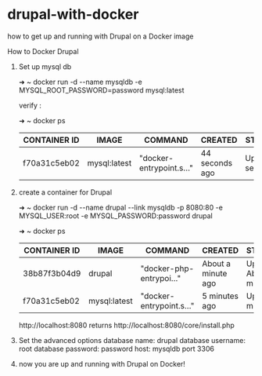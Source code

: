 # drupal-with-docker
how to get up and running with Drupal on a Docker image


How to Docker Drupal


1. Set up mysql db
    
    ➜  ~ docker run -d --name mysqldb -e MYSQL_ROOT_PASSWORD=password mysql:latest

    verify :
    
    ➜  ~ docker ps
	
   | CONTAINER ID | IMAGE | COMMAND | CREATED | STATUS | PORTS | NAMES |
   | --- | --- | --- | --- | --- | --- | --- |
   | f70a31c5eb02 | mysql:latest | "docker-entrypoint.s…" | 44 seconds ago | Up 43 seconds | 3306/tcp, 33060/tcp | mysqldb |

2. create a container for Drupal

    ➜  ~ docker run -d --name drupal --link mysqldb -p 8080:80 -e MYSQL_USER:root -e MYSQL_PASSWORD:password drupal 
	
    ➜  ~ docker ps

    | CONTAINER ID | IMAGE | COMMAND | CREATED | STATUS | PORTS | NAMES |
    | --- | --- | --- | --- | --- | --- | --- |
    |38b87f3b04d9   |drupal        | "docker-php-entrypoi…"   |About a minute ago  | Up About a minute |  0.0.0.0:8080->80/tcp  | drupal|
    |f70a31c5eb02   |mysql:latest  | "docker-entrypoint.s…"  | 5 minutes ago       | Up 5 minutes       | 3306/tcp, 33060/tcp  |  mysqldb|

	http://localhost:8080
	returns http://localhost:8080/core/install.php 
	
3. Set the advanced options 
	database name: drupal
	database username: root
	database password: password
	host: mysqldb
	port 3306

4. now you are up and running with Drupal on Docker!
